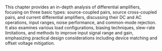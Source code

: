 This chapter provides an in-depth analysis of differential amplifiers, focusing on three basic types: source-coupled pairs, source cross-coupled pairs, and current differential amplifiers, discussing their DC and AC operations, input ranges, noise performance, and common-mode rejection. It also examines various load configurations, biasing techniques, slew-rate limitations, and methods to improve input signal range and gain, emphasizing practical design considerations including device matching and offset voltage mitigation.
